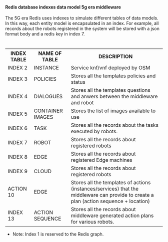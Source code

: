 #### Redis database indexes data model 5g era middleware 

The 5G era Redis uses indexes to simulate different tables of data models. In this way, each entity model is encapsulated in an index. For example, all records about the robots registered in the system will be stored with a json format body and a redis key in index 7.

<html>

   <body>
      <h1></h1>
      <table>
         <tr>
            <th>INDEX TABLE</th>
            <th>NAME OF TABLE</th>
            <th>DESCRIPTION</th>
         </tr>
         <tr>
            <td>INDEX 2 </td>
            <td>INSTANCE</td>
            <td>Service knf/vnf deployed by OSM</td>
         </tr>
         <tr>
               <td>INDEX 3 </td>
               <td>POLICIES</td>
               <td>Stores all the templates policies and status</td>
            </tr>
         <tr>
               <td>INDEX 4 </td>
               <td>DIALOGUES</td>
               <td>Stores all the templates questions and anwers between the middleware and robot</td>
            </tr>
         <tr>
               <td>INDEX 5 </td>
               <td>CONTAINER IMAGES</td>
               <td>Stores the list of images available to use</td>
            </tr>
         <tr>
               <td>INDEX 6 </td>
               <td>TASK</td>
               <td>Stores all the records about the tasks executed by robots.</td>
            </tr>
         <tr>
               <td>INDEX 7 </td>
               <td>ROBOT</td>
               <td>Stores all the records about registered robots</td>
            </tr>
         <tr>
               <td>INDEX 8 </td>
               <td>EDGE</td>
               <td>Stores all the records about registered Edge machines</td>
            </tr>
         <tr>
               <td>INDEX 9 </td>
               <td>CLOUD</td>
               <td>Stores all the records about registered robots</td>
            </tr>
         <tr>
               <td>ACTION 10 </td>
               <td>EDGE</td>
               <td>Stores all the templates of actions (instances/services) that the middleware can provide to create a plan (action sequence + location)</td>
            </tr>
          <tr>
               <td>INDEX 13 </td>
               <td>ACTION SEQUENCE</td>
               <td>Stores all the records about middleware generated action plans for various robots.</td>
            </tr>
      </table>
   </body>
</html>

* Note: Index 1 is reserved to the Redis graph.
